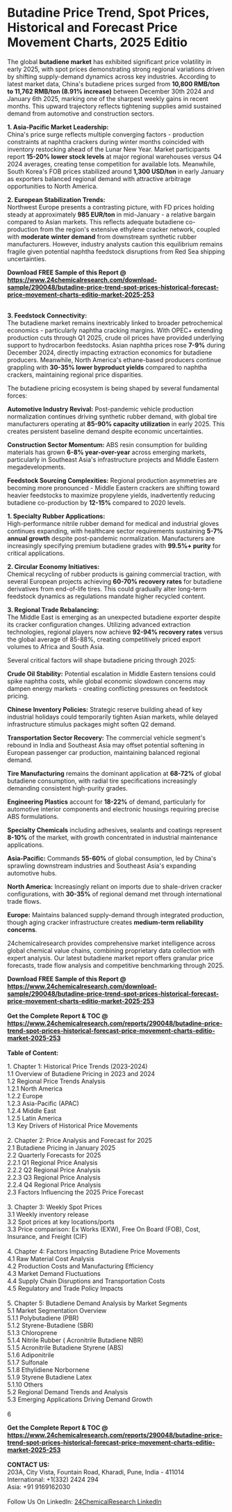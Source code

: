 <h1>Butadine Price Trend, Spot Prices, Historical and Forecast Price Movement Charts, 2025 Editio</h1><p>The global <strong>butadiene market</strong> has exhibited significant price volatility in early 2025, with spot prices demonstrating strong regional variations driven by shifting supply-demand dynamics across key industries. According to latest market data, China's butadiene prices surged from <strong>10,800 RMB/ton to 11,762 RMB/ton (8.91% increase)</strong> between December 30th 2024 and January 6th 2025, marking one of the sharpest weekly gains in recent months. This upward trajectory reflects tightening supplies amid sustained demand from automotive and construction sectors.</p><p><strong>1. Asia-Pacific Market Leadership:</strong><br>
China's price surge reflects multiple converging factors - production constraints at naphtha crackers during winter months coincided with inventory restocking ahead of the Lunar New Year. Market participants report <strong>15-20% lower stock levels</strong> at major regional warehouses versus Q4 2024 averages, creating tense competition for available lots. Meanwhile, South Korea's FOB prices stabilized around <strong>1,300 USD/ton</strong> in early January as exporters balanced regional demand with attractive arbitrage opportunities to North America.</p><p><strong>2. European Stabilization Trends:</strong><br>
Northwest Europe presents a contrasting picture, with FD prices holding steady at approximately <strong>985 EUR/ton</strong> in mid-January - a relative bargain compared to Asian markets. This reflects adequate butadiene co-production from the region's extensive ethylene cracker network, coupled with <strong>moderate winter demand</strong> from downstream synthetic rubber manufacturers. However, industry analysts caution this equilibrium remains fragile given potential naphtha feedstock disruptions from Red Sea shipping uncertainties.</p><div><b>Download FREE Sample of this Report @ 
            <a href="https://www.24chemicalresearch.com/download-sample/290048/butadine-price-trend-spot-prices-historical-forecast-price-movement-charts-editio-market-2025-253">
            https://www.24chemicalresearch.com/download-sample/290048/butadine-price-trend-spot-prices-historical-forecast-price-movement-charts-editio-market-2025-253</a></b></div><br><p><strong>3. Feedstock Connectivity:</strong><br>
The butadiene market remains inextricably linked to broader petrochemical economics - particularly naphtha cracking margins. With OPEC+ extending production cuts through Q1 2025, crude oil prices have provided underlying support to hydrocarbon feedstocks. Asian naphtha prices rose <strong>7-9%</strong> during December 2024, directly impacting extraction economics for butadiene producers. Meanwhile, North America's ethane-based producers continue grappling with <strong>30-35% lower byproduct yields</strong> compared to naphtha crackers, maintaining regional price disparities.</p><p>The butadiene pricing ecosystem is being shaped by several fundamental forces:</p><p><strong>Automotive Industry Revival:</strong> Post-pandemic vehicle production normalization continues driving synthetic rubber demand, with global tire manufacturers operating at <strong>85-90% capacity utilization</strong> in early 2025. This creates persistent baseline demand despite economic uncertainties.</p><p><strong>Construction Sector Momentum:</strong> ABS resin consumption for building materials has grown <strong>6-8% year-over-year</strong> across emerging markets, particularly in Southeast Asia's infrastructure projects and Middle Eastern megadevelopments.</p><p><strong>Feedstock Sourcing Complexities:</strong> Regional production asymmetries are becoming more pronounced - Middle Eastern crackers are shifting toward heavier feedstocks to maximize propylene yields, inadvertently reducing butadiene co-production by <strong>12-15%</strong> compared to 2020 levels.</p><p><strong>1. Specialty Rubber Applications:</strong><br>
High-performance nitrile rubber demand for medical and industrial gloves continues expanding, with healthcare sector requirements sustaining <strong>5-7% annual growth</strong> despite post-pandemic normalization. Manufacturers are increasingly specifying premium butadiene grades with <strong>99.5%+ purity</strong> for critical applications.</p><p><strong>2. Circular Economy Initiatives:</strong><br>
Chemical recycling of rubber products is gaining commercial traction, with several European projects achieving <strong>60-70% recovery rates</strong> for butadiene derivatives from end-of-life tires. This could gradually alter long-term feedstock dynamics as regulations mandate higher recycled content.</p><p><strong>3. Regional Trade Rebalancing:</strong><br>
The Middle East is emerging as an unexpected butadiene exporter despite its cracker configuration changes. Utilizing advanced extraction technologies, regional players now achieve <strong>92-94% recovery rates</strong> versus the global average of 85-88%, creating competitively priced export volumes to Africa and South Asia.</p><p>Several critical factors will shape butadiene pricing through 2025:</p><p><strong>Crude Oil Stability:</strong> Potential escalation in Middle Eastern tensions could spike naphtha costs, while global economic slowdown concerns may dampen energy markets - creating conflicting pressures on feedstock pricing.</p><p><strong>Chinese Inventory Policies:</strong> Strategic reserve building ahead of key industrial holidays could temporarily tighten Asian markets, while delayed infrastructure stimulus packages might soften Q2 demand.</p><p><strong>Transportation Sector Recovery:</strong> The commercial vehicle segment's rebound in India and Southeast Asia may offset potential softening in European passenger car production, maintaining balanced regional demand.</p><p><strong>Tire Manufacturing</strong> remains the dominant application at <strong>68-72%</strong> of global butadiene consumption, with radial tire specifications increasingly demanding consistent high-purity grades.</p><p><strong>Engineering Plastics</strong> account for <strong>18-22%</strong> of demand, particularly for automotive interior components and electronic housings requiring precise ABS formulations.</p><p><strong>Specialty Chemicals</strong> including adhesives, sealants and coatings represent <strong>8-10%</strong> of the market, with growth concentrated in industrial maintenance applications.</p><p><strong>Asia-Pacific:</strong> Commands <strong>55-60%</strong> of global consumption, led by China's sprawling downstream industries and Southeast Asia's expanding automotive hubs.</p><p><strong>North America:</strong> Increasingly reliant on imports due to shale-driven cracker configurations, with <strong>30-35%</strong> of regional demand met through international trade flows.</p><p><strong>Europe:</strong> Maintains balanced supply-demand through integrated production, though aging cracker infrastructure creates <strong>medium-term reliability concerns</strong>.</p><p>24chemicalresearch provides comprehensive market intelligence across global chemical value chains, combining proprietary data collection with expert analysis. Our latest butadiene market report offers granular price forecasts, trade flow analysis and competitive benchmarking through 2025.</p><div><b>Download FREE Sample of this Report @ 
            <a href="https://www.24chemicalresearch.com/download-sample/290048/butadine-price-trend-spot-prices-historical-forecast-price-movement-charts-editio-market-2025-253">
            https://www.24chemicalresearch.com/download-sample/290048/butadine-price-trend-spot-prices-historical-forecast-price-movement-charts-editio-market-2025-253</a></b></div><br><div><b>Get the Complete Report & TOC @ 
            <a href="https://www.24chemicalresearch.com/reports/290048/butadine-price-trend-spot-prices-historical-forecast-price-movement-charts-editio-market-2025-253">
            https://www.24chemicalresearch.com/reports/290048/butadine-price-trend-spot-prices-historical-forecast-price-movement-charts-editio-market-2025-253</a></b></div><br>
            <b>Table of Content:</b><p>1. Chapter 1: Historical Price Trends (2023-2024)<br />
1.1 Overview of Butadiene Pricing in 2023 and 2024<br />
1.2 Regional Price Trends Analysis<br />
1.2.1 North America<br />
1.2.2 Europe<br />
1.2.3 Asia-Pacific (APAC)<br />
1.2.4 Middle East<br />
1.2.5 Latin America<br />
1.3 Key Drivers of Historical Price Movements<br />
<br />
2. Chapter 2: Price Analysis and Forecast for 2025<br />
2.1 Butadiene Pricing in January 2025<br />
2.2 Quarterly Forecasts for 2025<br />
2.2.1 Q1 Regional Price Analysis<br />
2.2.2 Q2 Regional Price Analysis<br />
2.2.3 Q3 Regional Price Analysis<br />
2.2.4 Q4 Regional Price Analysis<br />
2.3 Factors Influencing the 2025 Price Forecast<br />
<br />
3. Chapter 3: Weekly Spot Prices<br />
3.1 Weekly inventory release<br />
3.2 Spot prices at key locations/ports<br />
3.3 Price comparison: Ex Works (EXW), Free On Board (FOB), Cost, Insurance, and Freight (CIF)<br />
<br />
4. Chapter 4: Factors Impacting Butadiene Price Movements<br />
4.1 Raw Material Cost Analysis<br />
4.2 Production Costs and Manufacturing Efficiency<br />
4.3 Market Demand Fluctuations<br />
4.4 Supply Chain Disruptions and Transportation Costs<br />
4.5 Regulatory and Trade Policy Impacts<br />
<br />
5. Chapter 5: Butadiene Demand Analysis by Market Segments<br />
5.1 Market Segmentation Overview<br />
5.1.1 Polybutadiene (PBR)<br />
5.1.2 Styrene-Butadiene (SBR)<br />
5.1.3 Chloroprene<br />
5.1.4 Nitrile Rubber ( Acronitrile Butadiene NBR)<br />
5.1.5 Acronitrile Butadiene Styrene (ABS)<br />
5.1.6 Adiponitrile<br />
5.1.7 Sulfonale<br />
5.1.8 Ethylidiene Norbornene<br />
5.1.9 Styrene Butadiene Latex<br />
5.1.10 Others<br />
5.2 Regional Demand Trends and Analysis<br />
5.3 Emerging Applications Driving Demand Growth<br />
<br />
6</p><div><b>Get the Complete Report & TOC @ 
            <a href="https://www.24chemicalresearch.com/reports/290048/butadine-price-trend-spot-prices-historical-forecast-price-movement-charts-editio-market-2025-253">
            https://www.24chemicalresearch.com/reports/290048/butadine-price-trend-spot-prices-historical-forecast-price-movement-charts-editio-market-2025-253</a></b></div><br><b>CONTACT US:</b><br>
            203A, City Vista, Fountain Road, Kharadi, Pune, India - 411014<br>
            International: +1(332) 2424 294<br>
            Asia: +91 9169162030 <br><br>
            Follow Us On LinkedIn: <a href="https://www.linkedin.com/company/24chemicalresearch/">24ChemicalResearch LinkedIn</a>